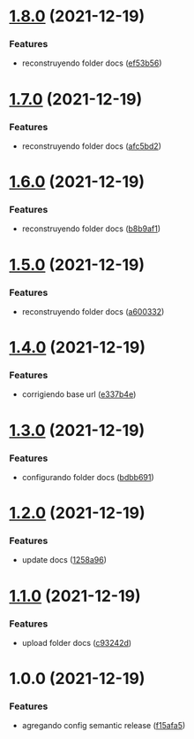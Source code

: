 # [1.8.0](https://github.com/joselo01/SkydropX-Developer-Challenges/compare/v1.7.0...v1.8.0) (2021-12-19)


### Features

* reconstruyendo folder docs ([ef53b56](https://github.com/joselo01/SkydropX-Developer-Challenges/commit/ef53b5631a136fd1d6d8e2c705a9161cde9c589f))

# [1.7.0](https://github.com/joselo01/SkydropX-Developer-Challenges/compare/v1.6.0...v1.7.0) (2021-12-19)


### Features

* reconstruyendo folder docs ([afc5bd2](https://github.com/joselo01/SkydropX-Developer-Challenges/commit/afc5bd2d32e0e72ad57a9febc7241adb68ca8009))

# [1.6.0](https://github.com/joselo01/SkydropX-Developer-Challenges/compare/v1.5.0...v1.6.0) (2021-12-19)


### Features

* reconstruyendo folder docs ([b8b9af1](https://github.com/joselo01/SkydropX-Developer-Challenges/commit/b8b9af19bf7a9524c8ae6541763bcff33a020fa1))

# [1.5.0](https://github.com/joselo01/SkydropX-Developer-Challenges/compare/v1.4.0...v1.5.0) (2021-12-19)


### Features

* reconstruyendo folder docs ([a600332](https://github.com/joselo01/SkydropX-Developer-Challenges/commit/a600332ee054adde8436f1889bf9872d592ec6e2))

# [1.4.0](https://github.com/joselo01/SkydropX-Developer-Challenges/compare/v1.3.0...v1.4.0) (2021-12-19)


### Features

* corrigiendo base url ([e337b4e](https://github.com/joselo01/SkydropX-Developer-Challenges/commit/e337b4e96c21c9a7ff2276ce2d559585f82b09cf))

# [1.3.0](https://github.com/joselo01/SkydropX-Developer-Challenges/compare/v1.2.0...v1.3.0) (2021-12-19)


### Features

* configurando folder docs ([bdbb691](https://github.com/joselo01/SkydropX-Developer-Challenges/commit/bdbb69173e40a2a285402b365ea1ae5712e6bda7))

# [1.2.0](https://github.com/joselo01/SkydropX-Developer-Challenges/compare/v1.1.0...v1.2.0) (2021-12-19)


### Features

* update docs ([1258a96](https://github.com/joselo01/SkydropX-Developer-Challenges/commit/1258a96b129496497f663edb691aacb8d71b3aa0))

# [1.1.0](https://github.com/joselo01/SkydropX-Developer-Challenges/compare/v1.0.0...v1.1.0) (2021-12-19)


### Features

* upload folder docs ([c93242d](https://github.com/joselo01/SkydropX-Developer-Challenges/commit/c93242db401ee9bb3e84905c58b48436db49aa0d))

# 1.0.0 (2021-12-19)


### Features

* agregando config semantic release ([f15afa5](https://github.com/joselo01/SkydropX-Developer-Challenges/commit/f15afa5fb706a45e7be2d3bcfa10be8e89c9eb1d))
